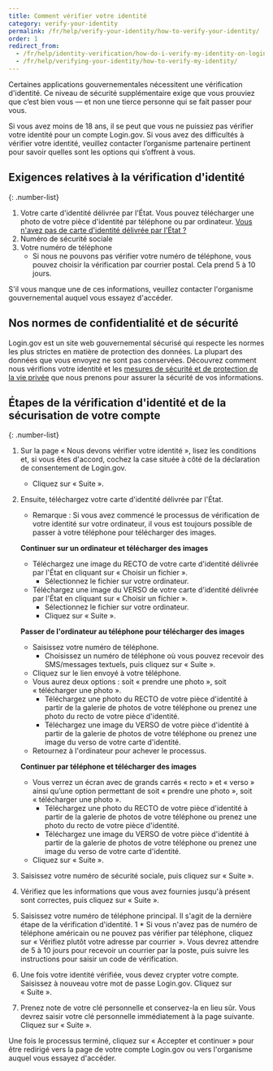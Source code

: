 ```yaml
---
title: Comment vérifier votre identité
category: verify-your-identity
permalink: /fr/help/verify-your-identity/how-to-verify-your-identity/
order: 1
redirect_from:
  - /fr/help/identity-verification/how-do-i-verify-my-identity-on-logingov/
  - /fr/help/verifying-your-identity/how-to-verify-my-identity/
---
```


Certaines applications gouvernementales nécessitent une vérification d'identité. Ce niveau de sécurité supplémentaire exige que vous prouviez que c’est bien vous — et non une tierce personne qui se fait passer pour vous.

Si vous avez moins de 18 ans, il se peut que vous ne puissiez pas vérifier votre identité pour un compte Login.gov. Si vous avez des difficultés à vérifier votre identité, veuillez contacter l’organisme partenaire pertinent pour savoir quelles sont les options qui s’offrent à vous.

## Exigences relatives à la vérification d'identité

{: .number-list}
1. Votre carte d'identité délivrée par l'État. Vous pouvez télécharger une photo de votre pièce d'identité par téléphone ou par ordinateur. [Vous n'avez pas de carte d'identité délivrée par l'État ?](/fr/help/verify-your-identity/accepted-identification-documents/)
1. Numéro de sécurité sociale
1. Votre numéro de téléphone
    * Si nous ne pouvons pas vérifier votre numéro de téléphone, vous pouvez choisir la vérification par courrier postal. Cela prend 5 à 10 jours.

S'il vous manque une de ces informations, veuillez contacter l'organisme gouvernemental auquel vous essayez d'accéder.

## Nos normes de confidentialité et de sécurité
Login.gov est un site web gouvernemental sécurisé qui respecte les normes les plus strictes en matière de protection des données. La plupart des données que vous envoyez ne sont pas conservées. Découvrez comment nous vérifions votre identité et les [mesures de sécurité et de protection de la vie privée](/fr/policy/) que nous prenons pour assurer la sécurité de vos informations.

## Étapes de la vérification d'identité et de la sécurisation de votre compte

{: .number-list}
1. Sur la page « Nous devons vérifier votre identité », lisez les conditions et, si vous êtes d'accord, cochez la case située à côté de la déclaration de consentement de Login.gov.
    * Cliquez sur « Suite ».
1. Ensuite, téléchargez votre carte d'identité délivrée par l'État.
    * Remarque : Si vous avez commencé le processus de vérification de votre identité sur votre ordinateur, il vous est toujours possible de passer à votre téléphone pour télécharger des images.

    **Continuer sur un ordinateur et télécharger des images**

    * Téléchargez une image du RECTO de votre carte d'identité délivrée par l'État en cliquant sur « Choisir un fichier ».
        * Sélectionnez le fichier sur votre ordinateur.
    * Téléchargez une image du VERSO de votre carte d'identité délivrée par l'État en cliquant sur « Choisir un fichier ».
        * Sélectionnez le fichier sur votre ordinateur.
        * Cliquez sur « Suite ».

    **Passer de l'ordinateur au téléphone pour télécharger des images**

    * Saisissez votre numéro de téléphone.
        * Choisissez un numéro de téléphone où vous pouvez recevoir des SMS/messages textuels, puis cliquez sur « Suite ».
    * Cliquez sur le lien envoyé à votre téléphone.
    * Vous aurez deux options : soit « prendre une photo », soit « télécharger une photo ».
        * Téléchargez une photo du RECTO de votre pièce d'identité à partir de la galerie de photos de votre téléphone ou prenez une photo du recto de votre pièce d'identité.
        * Téléchargez une image du VERSO de votre pièce d'identité à partir de la galerie de photos de votre téléphone ou prenez une image du verso de votre carte d'identité.
    * Retournez à l'ordinateur pour achever le processus.

    **Continuer par téléphone et télécharger des images**

    * Vous verrez un écran avec de grands carrés « recto » et « verso » ainsi qu’une option permettant de soit « prendre une photo », soit « télécharger une photo ».
        * Téléchargez une photo du RECTO de votre pièce d'identité à partir de la galerie de photos de votre téléphone ou prenez une photo du recto de votre pièce d'identité.
        * Téléchargez une image du VERSO de votre pièce d'identité à partir de la galerie de photos de votre téléphone ou prenez une image du verso de votre carte d'identité.
    * Cliquez sur « Suite ».
1. Saisissez votre numéro de sécurité sociale, puis cliquez sur « Suite ».
1. Vérifiez que les informations que vous avez fournies jusqu'à présent sont correctes, puis cliquez sur « Suite ».
1. Saisissez votre numéro de téléphone principal. Il s'agit de la dernière étape de la vérification d'identité.
1   * Si vous n'avez pas de numéro de téléphone américain ou ne pouvez pas vérifier par téléphone, cliquez sur « Vérifiez plutôt votre adresse par courrier  ». Vous devrez attendre de 5 à 10 jours pour recevoir un courrier par la poste, puis suivre les instructions pour saisir un code de vérification.
1. Une fois votre identité vérifiée, vous devez crypter votre compte. Saisissez à nouveau votre mot de passe Login.gov. Cliquez sur « Suite ».
1. Prenez note de votre clé personnelle et conservez-la en lieu sûr. Vous devrez saisir votre clé personnelle immédiatement à la page suivante. Cliquez sur « Suite ».

Une fois le processus terminé, cliquez sur « Accepter et continuer » pour être redirigé vers la page de votre compte Login.gov ou vers l'organisme auquel vous essayez d'accéder.
